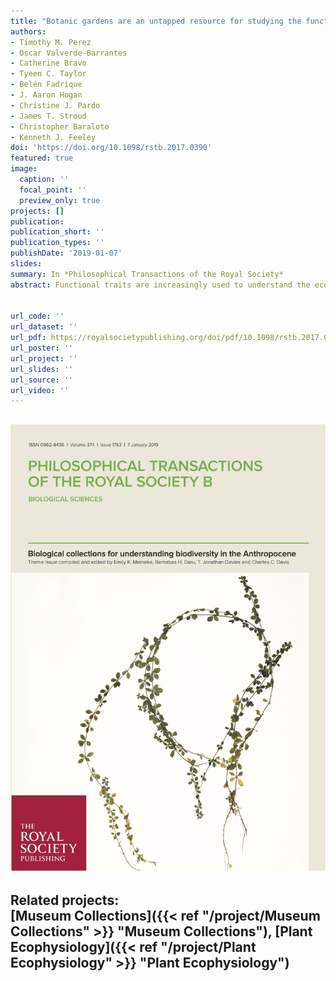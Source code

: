 ```yaml
---
title: "Botanic gardens are an untapped resource for studying the functional ecology of tropical plants"
authors:
- Timothy M. Perez
- Oscar Valverde-Barrantes
- Catherine Bravo
- Tyeen C. Taylor
- Belén Fadrique
- J. Aaron Hogan
- Christine J. Pardo
- James T. Stroud
- Christopher Baraloto
- Kenneth J. Feeley
doi: 'https://doi.org/10.1098/rstb.2017.0390'
featured: true
image:
  caption: ''
  focal_point: ''
  preview_only: true
projects: []
publication: 
publication_short: ''
publication_types: ''
publishDate: '2019-01-07'
slides: 
summary: In *Philosophical Transactions of the Royal Society*
abstract: Functional traits are increasingly used to understand the ecology of plants and to predict their responses to global changes. Unfortunately, trait data are unavailable for the majority of plant species. The lack of trait data is especially prevalent for hard-to-measure traits and for tropical plant species, potentially owing to the many inherent difficulties of working with species in remote, hyperdiverse rainforest systems. The living collections of botanic gardens provide convenient access to large numbers of tropical plant species and can potentially be used to quickly augment trait databases and advance our understanding of species' responses to climate change. In this review, we quantitatively assess the availability of trait data for tropical versus temperate species, the diversity of species available for sampling in several exemplar tropical botanic gardens and the validity of garden-based leaf and root trait measurements. Our analyses support the contention that the living collections of botanic gardens are a valuable scientific resource that can contribute significantly to research on plant functional ecology and conservation.


url_code: ''
url_dataset: ''
url_pdf: https://royalsocietypublishing.org/doi/pdf/10.1098/rstb.2017.0390
url_poster: ''
url_project: ''
url_slides: ''
url_source: ''
url_video: ''
---
```

![Figure 1](featured.jpg)
---
Related projects:<br>
[Museum Collections]({{< ref "/project/Museum Collections" >}} "Museum Collections"),
[Plant Ecophysiology]({{< ref "/project/Plant Ecophysiology" >}} "Plant Ecophysiology")
---